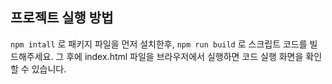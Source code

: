 ## 프로젝트 실행 방법
`npm intall` 로 패키지 파일을 먼저 설치한후, `npm run build` 로 스크립트 코드를 빌드해주세요.
그 후에 index.html 파일을 브라우저에서 실행하면 코드 실행 화면을 확인할 수 있습니다.
